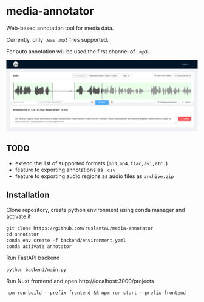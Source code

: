# media-annotator
Web-based annotation tool for media data.

Currently, only `.wav` `.mp3` files supported.

For auto annotation will be used the first channel of `.mp3`.

![](./img/mediaView.png)

## TODO
- extend the list of supported formats (`mp3,mp4,flac,avi,etc.`)
- feature to exporting annotations as `.csv`
- feature to exporting audio regions as audio files as `archive.zip`

## Installation
Clone repository, create python environment using conda manager and activate it

    git clone https://github.com/ruslantau/media-annotator
    cd annotator
    conda env create -f backend/environment.yaml
    conda activate annotator

Run FastAPI backend

    python backend/main.py

Run Nuxt frontend and open http://localhost:3000/projects

    npm run build --prefix frontend && npm run start --prefix frontend
